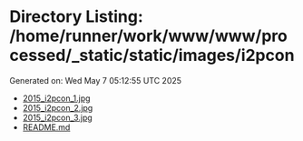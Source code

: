 # Directory Listing: /home/runner/work/www/www/processed/_static/static/images/i2pcon
Generated on: Wed May  7 05:12:55 UTC 2025

- [2015_i2pcon_1.jpg](2015_i2pcon_1.jpg)
- [2015_i2pcon_2.jpg](2015_i2pcon_2.jpg)
- [2015_i2pcon_3.jpg](2015_i2pcon_3.jpg)
- [README.md](README.md)
